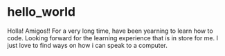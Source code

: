 # hello_world
Holla! Amigos!!
For a very long time, have been yearning to learn how to code. Looking forward for the learning experience that is in store for me.
I just love to find ways on how i can speak to a computer.
